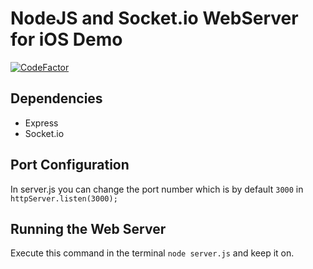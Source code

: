 # NodeJS and Socket.io WebServer for iOS Demo

[![CodeFactor](https://www.codefactor.io/repository/github/pilo1996/nodejs-and-socket.io-webserver-for-ios-demo/badge)](https://www.codefactor.io/repository/github/pilo1996/nodejs-and-socket.io-webserver-for-ios-demo)

## Dependencies
- Express
- Socket.io

## Port Configuration
In server.js you can change the port number which is by default ```3000``` in ```httpServer.listen(3000);```

## Running the Web Server
Execute this command in the terminal ```node server.js``` and keep it on. 
